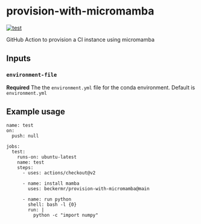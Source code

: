 # provision-with-micromamba
[![test](https://github.com/beckermr/provision-with-micromamba/workflows/test/badge.svg)](https://github.com/beckermr/provision-with-micromamba/actions?query=workflow%3Atest)

GitHub Action to provision a CI instance using micromamba

## Inputs

### `environment-file`

**Required** The the `environment.yml` file for the conda environment. Default is `environment.yml`

## Example usage

```
name: test
on:
  push: null

jobs:
  test:
    runs-on: ubuntu-latest
    name: test
    steps:
      - uses: actions/checkout@v2

      - name: install mamba
        uses: beckermr/provision-with-micromamba@main

      - name: run python
        shell: bash -l {0}
        run: |
          python -c "import numpy"
```
